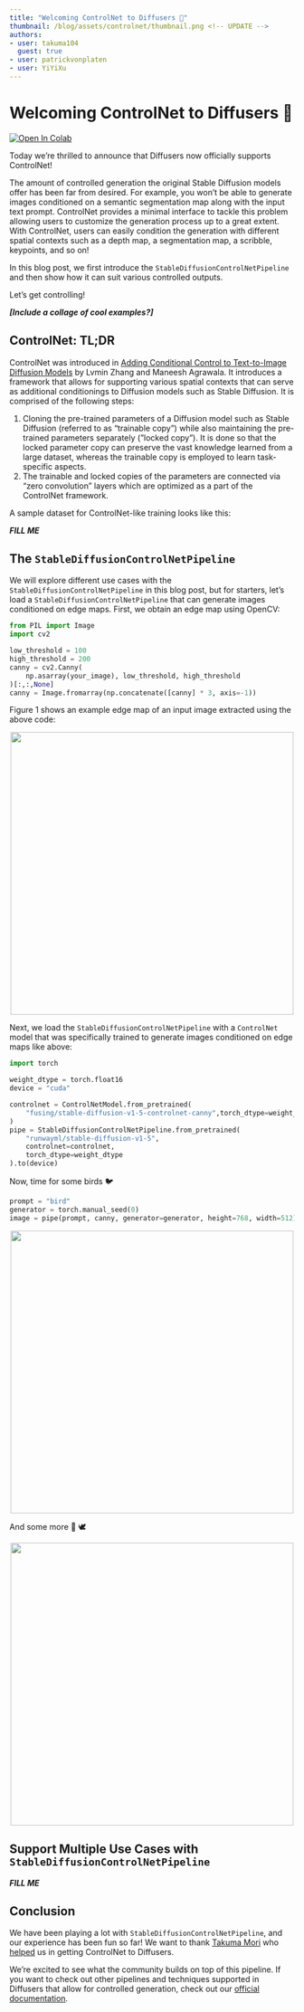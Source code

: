 ```yaml
---
title: "Welcoming ControlNet to Diffusers 🧨" 
thumbnail: /blog/assets/controlnet/thumbnail.png <!-- UPDATE -->
authors:
- user: takuma104
  guest: true
- user: patrickvonplaten
- user: YiYiXu
---
```


# Welcoming ControlNet to Diffusers 🧨

<!-- {blog_metadata} -->
<!-- {authors} -->

<script async defer src="https://unpkg.com/medium-zoom-element@0/dist/medium-zoom-element.min.js"></script>

<a target="_blank" href="https://colab.research.google.com/github/nateraw/huggingface-hub-examples/blob/main/vit_image_classification_explained.ipynb">
    <img src="https://colab.research.google.com/assets/colab-badge.svg" alt="Open In Colab"/>
</a> <!-- Update the Colab Notebook link-->

Today we’re thrilled to announce that Diffusers now officially supports ControlNet!

The amount of controlled generation the original Stable Diffusion models offer has been far from desired. For example, you won’t be able to generate images conditioned on a semantic segmentation map along with the input text prompt. ControlNet provides a minimal interface to tackle this problem allowing users to customize the generation process up to a great extent. With ControlNet, users can easily condition the generation with different spatial contexts such as a depth map, a segmentation map, a scribble, keypoints, and so on! 

In this blog post, we first introduce the `StableDiffusionControlNetPipeline` and then show how it can suit various controlled outputs. 

Let’s get controlling! 

***[Include a collage of cool examples?]***

## ControlNet: TL;DR

ControlNet was introduced in [Adding Conditional Control to Text-to-Image Diffusion Models](https://arxiv.org/abs/2302.05543) by Lvmin Zhang and Maneesh Agrawala. It introduces a framework that allows for supporting various spatial contexts that can serve as additional conditionings to Diffusion models such as Stable Diffusion. It is comprised of the following steps:

1. Cloning the pre-trained parameters of a Diffusion model such as Stable Diffusion (referred to as “trainable copy”) while also maintaining the pre-trained parameters separately (”locked copy”). It is done so that the locked parameter copy can preserve the vast knowledge learned from a large dataset, whereas the trainable copy is employed to learn task-specific aspects. 
2. The trainable and locked copies of the parameters are connected via “zero convolution” layers which are optimized as a part of the ControlNet framework.  

A sample dataset for ControlNet-like training looks like this:

***FILL ME***

## The `StableDiffusionControlNetPipeline`

We will explore different use cases with the `StableDiffusionControlNetPipeline` in this blog post, but for starters, let’s load a `StableDiffusionControlNetPipeline` that can generate images conditioned on edge maps. First, we obtain an edge map using OpenCV:

```python
from PIL import Image
import cv2

low_threshold = 100
high_threshold = 200
canny = cv2.Canny(
    np.asarray(your_image), low_threshold, high_threshold
)[:,:,None]
canny = Image.fromarray(np.concatenate([canny] * 3, axis=-1))
```

Figure 1 shows an example edge map of an input image extracted using the above code:

<p align="center">
    <img src="https://huggingface.co/datasets/huggingface/documentation-images/resolve/main/blog/controlnet/input_canny.png" width="500" />
</p>

Next, we load the `StableDiffusionControlNetPipeline` with a `ControlNet` model that was specifically trained to generate images conditioned on edge maps like above:

```python
import torch 

weight_dtype = torch.float16
device = "cuda"

controlnet = ControlNetModel.from_pretrained(
    "fusing/stable-diffusion-v1-5-controlnet-canny",torch_dtype=weight_dtype
)
pipe = StableDiffusionControlNetPipeline.from_pretrained(
    "runwayml/stable-diffusion-v1-5", 
    controlnet=controlnet,
    torch_dtype=weight_dtype
).to(device)
```

Now, time for some birds 🐦

```python
prompt = "bird"
generator = torch.manual_seed(0)
image = pipe(prompt, canny, generator=generator, height=768, width=512).images[0]
```

<p align="center">
    <img src="https://huggingface.co/datasets/huggingface/documentation-images/resolve/main/blog/controlnet/bird_of_my_life.png" width="500" />
</p>

And some more 🦅 🕊️

<p align="center">
    <img src="https://huggingface.co/datasets/huggingface/documentation-images/resolve/main/blog/controlnet/birds_of_my_life.png" width="500" />
</p>

## Support Multiple Use Cases with `StableDiffusionControlNetPipeline`

***FILL ME***

## Conclusion

We have been playing a lot with `StableDiffusionControlNetPipeline`, and our experience has been fun so far! We want to thank [Takuma Mori](https://github.com/takuma104) who [helped](https://github.com/huggingface/diffusers/pull/2407) us in getting ControlNet to Diffusers. 

We’re excited to see what the community builds on top of this pipeline. If you want to check out other pipelines and techniques supported in Diffusers that allow for controlled generation, check out our [official documentation](https://huggingface.co/docs/diffusers/main/en/using-diffusers/controlling_generation).